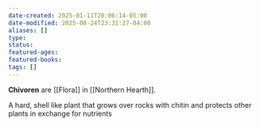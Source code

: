 ```yaml
---
date-created: 2025-01-11T20:06:14-05:00
date-modified: 2025-08-24T23:31:27-04:00
aliases: []
type: 
status: 
featured-ages: 
featured-books: 
tags: []
---
```

**Chivoren** are [[Flora]] in [[Northern Hearth]].

A hard, shell like plant that grows over rocks with chitin and protects other plants in exchange for nutrients
